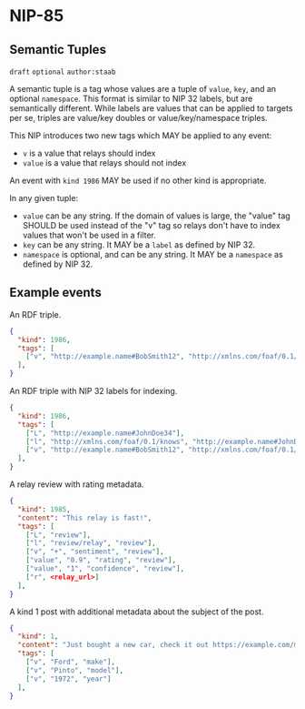 NIP-85
======

Semantic Tuples
--------------

`draft` `optional` `author:staab`

A semantic tuple is a tag whose values are a tuple of `value`, `key`, and an optional `namespace`. This format is similar to NIP 32 labels, but are semantically different. While labels are values that can be applied to targets per se, triples are value/key doubles or value/key/namespace triples.

This NIP introduces two new tags which MAY be applied to any event:

- `v` is a value that relays should index
- `value` is a value that relays should not index

An event with `kind 1986` MAY be used if no other kind is appropriate.

In any given tuple:

- `value` can be any string. If the domain of values is large, the "value" tag SHOULD be used instead of the "v" tag so relays don't have to index values that won't be used in a filter.
- `key` can be any string. It MAY be a `label` as defined by NIP 32.
- `namespace` is optional, and can be any string. It MAY be a `namespace` as defined by NIP 32.

Example events
--------------

An RDF triple.

```json
{
  "kind": 1986,
  "tags": [
    ["v", "http://example.name#BobSmith12", "http://xmlns.com/foaf/0.1/knows", "http://example.name#JohnDoe34"]
  ],
}
```

An RDF triple with NIP 32 labels for indexing.

```json
{
  "kind": 1986,
  "tags": [
    ["L", "http://example.name#JohnDoe34"],
    ["l", "http://xmlns.com/foaf/0.1/knows", "http://example.name#JohnDoe34"],
    ["v", "http://example.name#BobSmith12", "http://xmlns.com/foaf/0.1/knows", "http://example.name#JohnDoe34"]
  ],
}
```

A relay review with rating metadata.

```json
{
  "kind": 1985,
  "content": "This relay is fast!",
  "tags": [
    ["L", "review"],
    ["l", "review/relay", "review"],
    ["v", "+", "sentiment", "review"],
    ["value", "0.9", "rating", "review"],
    ["value", "1", "confidence", "review"],
    ["r", <relay_url>]
  ],
}
```

A kind 1 post with additional metadata about the subject of the post.

```json
{
  "kind": 1,
  "content": "Just bought a new car, check it out https://example.com/my-car.png",
  "tags": [
    ["v", "Ford", "make"],
    ["v", "Pinto", "model"],
    ["v", "1972", "year"]
  ],
}
```
